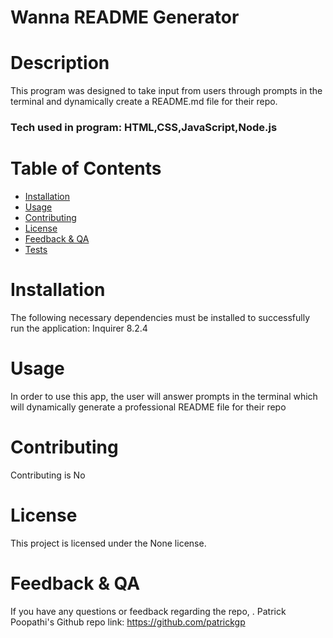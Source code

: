
  # Wanna README Generator

  ##  

  # Description
  This program was designed to take input from users through prompts in the terminal and dynamically create a README.md file for their repo.
  ### Tech used in program: HTML,CSS,JavaScript,Node.js

  # Table of Contents
  * [Installation](#installation)
  * [Usage](#usage)
  * [Contributing](#contributing)
  * [License](#license)
  * [Feedback & QA](#questions)
  * [Tests](*test)
  # Installation
  The following necessary dependencies must be installed to successfully run the application: Inquirer 8.2.4
  # Usage
  In order to use this app, the user will answer prompts in the terminal which will dynamically generate a professional README file for their repo
  # Contributing
  Contributing is No
  # License
  This project is licensed under the None license.
  ##  
  ### 
  # Feedback & QA
  If you have any questions or feedback regarding the repo, .
  Patrick Poopathi's Github repo link: https://github.com/patrickgp

